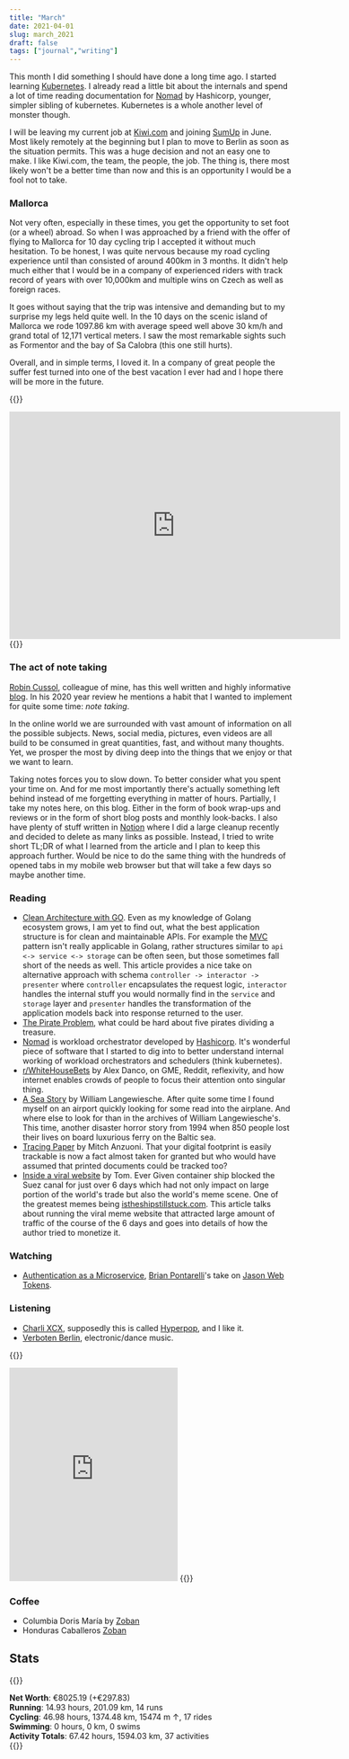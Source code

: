 ```yaml
---
title: "March"
date: 2021-04-01
slug: march_2021
draft: false
tags: ["journal","writing"]
---
```


This month I did something I should have done a long time ago. I started learning
[Kubernetes](https://github.com/tpope/vim-surround). I already read a little bit about
the internals and spend a lot of time reading documentation for [Nomad](https://github.com/hashicorp/nomad)
by Hashicorp, younger, simpler sibling of kubernetes. Kubernetes is a whole another
level of monster though.

I will be leaving
my current job at [Kiwi.com](https://kiwi.com) and joining [SumUp](https://sumup.com/)
in June. Most likely remotely at the beginning but I plan to move to Berlin as soon
as the situation permits. This was a huge decision and not an easy one to make.
I like Kiwi.com, the team, the people, the job. The thing is, there most likely won't
be a better time than now and this is an opportunity I would be a fool not to take.

### Mallorca

Not very often, especially in these times, you get the opportunity to set foot
(or a wheel) abroad. So when I was approached by a friend with the offer of
flying to Mallorca for 10 day cycling trip I accepted it without much hesitation.
To be honest, I was quite nervous because my road cycling experience until than
consisted of around 400km in 3 months. It didn't help much either that I would
be in a company of experienced riders with track record of years with over 10,000km
and multiple wins on Czech as well as foreign races.

It goes without saying that the trip was intensive and demanding but to my surprise
my legs held quite well. In the 10 days on the scenic island of Mallorca we rode
1097.86 km with average speed well above 30 km/h and grand total of 12,171
vertical meters. I saw the most remarkable sights such as Formentor and the bay
of Sa Calobra (this one still hurts).

Overall, and in simple terms, I loved it. In a company of great people the
suffer fest turned into one of the best vacation I ever had and I hope
there will be more in the future.

{{<rawhtml>}}
<iframe height='405' width='590' frameborder='0' allowtransparency='true' scrolling='no' src='https://www.strava.com/activities/5020520378/embed/59e575935634d96cfc9dc781ff90b4cd5c0e13e0'></iframe>
{{</rawhtml>}}

### The act of note taking

[Robin Cussol](https://www.robincussol.com/), colleague of mine, has this well written
and highly informative [blog](https://www.robincussol.com/).
In his 2020 year review he mentions a habit that I wanted to implement
for quite some time: _note taking_.

In the online world we are surrounded with vast amount of information on
all the possible subjects. News, social media, pictures, even videos are all
build to be consumed in great quantities, fast, and without many thoughts.
Yet, we prosper the most by diving deep into the things that we enjoy or
that we want to learn.

Taking notes forces you to slow down. To better consider what you spent
your time on. And for me most importantly there's actually something
left behind instead of me forgetting everything in matter of hours.
Partially, I take my notes here, on this blog. Either in the form
of book wrap-ups and reviews or in the form of short blog posts and
monthly look-backs. I also have plenty of stuff written in [Notion](https://www.notion.so/)
where I did a large cleanup recently and decided to delete as many
links as possible. Instead, I tried to write short TL;DR of what I learned
from the article and I plan to keep this approach further.
Would be nice to do the same thing with the hundreds of opened
tabs in my mobile web browser but that will take a few days
so maybe another time.

### Reading

* [Clean Architecture with GO](https://manakuro.medium.com/clean-architecture-with-go-bce409427d31).
  Even as my knowledge of Golang ecosystem grows, I am yet to find out, what the best application structure
  is for clean and maintainable APIs. For example the [MVC](https://en.wikipedia.org/wiki/Model%E2%80%93view%E2%80%93controller)
  pattern isn't really applicable in Golang, rather structures similar to `api <-> service <-> storage`
  can be often seen, but those sometimes fall short of the needs as well. This article
  provides a nice take on alternative approach with schema `controller -> interactor -> presenter`
  where `controller` encapsulates the request logic, `interactor` handles the internal
  stuff you would normally find in the `service` and `storage` layer and `presenter`
  handles the transformation of the application models back into response returned
  to the user.
* [The Pirate Problem](https://alexdanco.com/2021/02/02/the-pirate-problem/), what could
  be hard about five pirates dividing a treasure.
* [Nomad](https://github.com/hashicorp/nomad/) is workload orchestrator developed
  by [Hashicorp](https://learn.hashicorp.com/). It's wonderful piece of software
  that I started to dig into to better understand internal working of workload
  orchestrators and schedulers (think kubernetes).
* [r/WhiteHouseBets](https://alexdanco.com/2021/01/28/r-whitehousebets/) by Alex Danco,
  on GME, Reddit, reflexivity, and how internet enables crowds of people to focus their
  attention onto singular thing.
* [A Sea Story](https://www.theatlantic.com/magazine/archive/2004/05/a-sea-story/302940/)
  by William Langewiesche. After quite some time I found myself on an airport quickly
  looking for some read into the airplane. And where else to look for than in the
  archives of William Langewiesche's. This time, another disaster horror story from
  1994 when 850 people lost their lives on board luxurious ferry on the Baltic sea.
* [Tracing Paper](https://logicmag.io/security/tracing-paper/) by Mitch Anzuoni.
  That your digital footprint is easily trackable is now a fact almost taken for granted
  but who would have assumed that printed documents could be tracked too?
* [Inside a viral website](https://notfunatparties.substack.com/p/inside-a-viral-website) by Tom.
  Ever Given container ship blocked the Suez canal for just over 6 days which had not
  only impact on large portion of the world's trade but also the world's meme scene.
  One of the greatest memes being [istheshipstillstuck.com](http://istheshipstillstuck.com).
  This article talks about running the viral meme website that attracted large amount
  of traffic of the course of the 6 days and goes into details of how the author tried
  to monetize it.

### Watching

* [Authentication as a Microservice](https://www.youtube.com/watch?v=SLc3cTlypwM),
  [Brian Pontarelli](https://twitter.com/bpontarelli)'s take on [Jason Web Tokens](https://jwt.io/).

### Listening

* [Charli XCX](https://open.spotify.com/artist/25uiPmTg16RbhZWAqwLBy5?si=FaN5C-J1SIe5P0zax6Uf4g),
  supposedly this is called [Hyperpop](https://en.wikipedia.org/wiki/Hyperpop), and I like it.
* [Verboten Berlin](https://open.spotify.com/artist/6RNhl0w2Lfem0Xjy3l0LKX?si=14MnN3y6SbWv2I6fmQB9gQ),
  electronic/dance music.

{{<rawhtml>}}
<iframe src="https://open.spotify.com/embed/track/0fz8uK5GuDnpWVuay7BWKw" width="300" height="380" frameborder="0" allowtransparency="true" allow="encrypted-media"></iframe>
{{</rawhtml>}}

### Coffee

* Columbia Doris María by [Zoban](https://prazirnazoban.cz/)
* Honduras Caballeros [Zoban](https://prazirnazoban.cz/)

## Stats

{{<rawhtml>}}
<div><b>Net Worth</b>: €8025.19 (<span class="green">+€297.83</span>)</div>
<div><b>Running</b>:
  14.93 hours, 201.09 km, 14 runs
</div>
<div><b>Cycling</b>:
  46.98 hours, 1374.48 km, 15474 m ↑, 17 rides
</div>
<div><b>Swimming</b>:
  0 hours, 0 km, 0 swims
</div>
<div><b>Activity Totals</b>:
  67.42 hours, 1594.03 km, 37 activities
</div>
{{</rawhtml>}}

